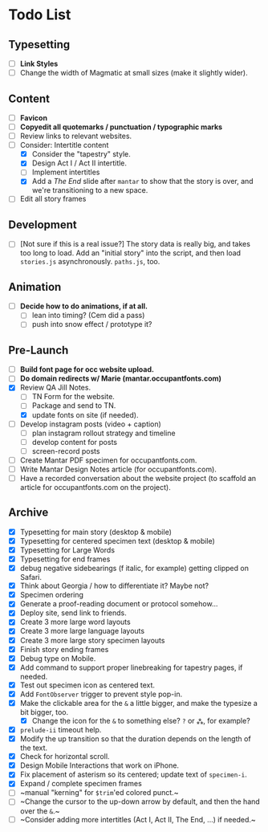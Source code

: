 # Todo List

## Typesetting

- [ ] **Link Styles**
- [ ] Change the width of Magmatic at small sizes (make it slightly wider).

## Content

- [ ] **Favicon**
- [ ] **Copyedit all quotemarks / punctuation / typographic marks**
- [ ] Review links to relevant websites.
- [ ] Consider: Intertitle content
  - [x] Consider the "tapestry" style.
  - [x] Design Act I / Act II intertitle.
  - [ ] Implement intertitles
  - [x] Add a *The End* slide after `mantar` to show that the story is over, and we're transitioning to a new space.
- [ ] Edit all story frames

## Development


- [ ] [Not sure if this is a real issue?] The story data is really big, and takes too long to load. Add an "initial story" into the script, and then load `stories.js` asynchronously. `paths.js`, too.


## Animation

- [ ] **Decide how to do animations, if at all.**
  - [ ] lean into timing? (Cem did a pass)
  - [ ] push into snow effect / prototype it?

## Pre-Launch

- [ ] **Build font page for occ website upload.**
- [ ] **Do domain redirects w/ Marie (mantar.occupantfonts.com)**
- [x] Review QA Jill Notes.
  - [ ] TN Form for the website.
  - [ ] Package and send to TN.
  - [x] update fonts on site (if needed).
- [ ] Develop instagram posts (video + caption)
  - [ ] plan instagram rollout strategy and timeline
  - [ ] develop content for posts
  - [ ] screen-record posts
- [ ] Create Mantar PDF specimen for occupantfonts.com.
- [ ] Write Mantar Design Notes article (for occupantfonts.com).
- [ ] Have a recorded conversation about the website project (to scaffold an article for occupantfonts.com on the project).

## Archive

- [x] Typesetting for main story (desktop & mobile)
- [x] Typesetting for centered specimen text (desktop & mobile)
- [x] Typesetting for Large Words
- [x] Typesetting for end frames
- [x] debug negative sidebearings (f italic, for example) getting clipped on Safari.
- [x] Think about Georgia / how to differentiate it? Maybe not?
- [x] Specimen ordering
- [x] Generate a proof-reading document or protocol somehow...
- [x] Deploy site, send link to friends.
- [x] Create 3 more large word layouts
- [x] Create 3 more large language layouts
- [x] Create 3 more large story specimen layouts
- [x] Finish story ending frames
- [x] Debug type on Mobile.
- [x] Add command to support proper linebreaking for tapestry pages, if needed.
- [x] Test out specimen icon as centered text.
- [x] Add `FontObserver` trigger to prevent style pop-in.
- [x] Make the clickable area for the `&` a little bigger, and make the typesize a bit bigger, too.
  - [x] Change the icon for the `&` to something else? `?` or `⁂`, for example?
- [x] `prelude-ii` timeout help.
- [x] Modify the up transition so that the duration depends on the length of the text.
- [x] Check for horizontal scroll.
- [x] Design Mobile Interactions that work on iPhone.
- [x] Fix placement of asterism so its centered; update text of `specimen-i`.
- [x] Expand / complete specimen frames
- [ ] ~manual "kerning" for `$trim`'ed colored punct.~
- [ ] ~Change the cursor to the up-down arrow by default, and then the hand over the `&`.~
- [ ] ~Consider adding more intertitles (Act I, Act II, The End, ...) if needed.~

